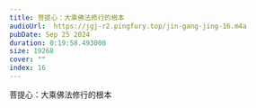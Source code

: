 ```yaml
---
title: 菩提心：大乘佛法修行的根本
audioUrl:  https://jgj-r2.pingfury.top/jin-gang-jing-16.m4a
pubDate: Sep 25 2024
duration: 0:19:58.493000
size: 19268
cover: ""
index: 16
---
```

菩提心：大乘佛法修行的根本